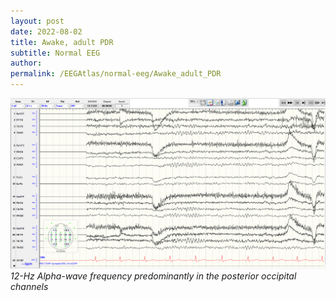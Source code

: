 ```yaml
---
layout: post
date: 2022-08-02 
title: Awake, adult PDR 
subtitle: Normal EEG
author: 
permalink: /EEGAtlas/normal-eeg/Awake_adult_PDR
---
```



![example-01](/assets/img/EEGAtlas/normal-eeg/Awake_adult_PDR/example-01/strip.png)
_12-Hz Alpha-wave frequency predominantly in the posterior occipital channels_